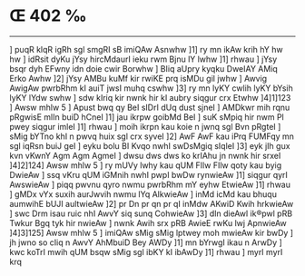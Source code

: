 # Œ 402 ‰
---
] puqR klqR igRh sgl smgRI sB imiQAw Asnwhw ]1] ry mn ikAw krih
hY hw hw ] idRsit dyKu jYsy hircMdaurI ieku rwm Bjnu lY lwhw ]1] rhwau ]
jYsy bsqr dyh EFwny idn doie cwir Borwhw ] BIiq aUpry kyqku DweIAY AMiq
Erko Awhw ]2] jYsy AMBu kuMf kir rwiKE prq isMDu gil jwhw ] Awvig
AwigAw pwrbRhm kI auiT jwsI muhq cswhw ]3] ry mn lyKY cwlih lyKY
bYsih lyKY lYdw swhw ] sdw kIriq kir nwnk hir kI aubry siqgur crx
Etwhw ]4]1]123 ] Awsw mhlw 5 ] Apust bwq qy BeI sIDrI dUq
dust sjneI ] AMDkwr mih rqnu pRgwisE mlIn buiD hCneI ]1] jau
ikrpw goibMd BeI ] suK sMpiq hir nwm Pl pwey siqgur imleI ]1]
rhwau ] moih ikrpn kau koie n jwnq sgl Bvn pRgteI ] sMig bYTno
khI n pwvq huix sgl crx syveI ]2] AwF AwF kau iPrq FUMFqy mn
sgl iqRsn buiJ geI ] eyku bolu BI Kvqo nwhI swDsMgiq sIqleI ]3] eyk
jIh gux kvn vKwnY Agm Agm AgmeI ] dwsu dws dws ko krIAhu jn
nwnk hir srxeI ]4]2]124] Awsw mhlw 5 ] ry mUVy lwhy kau qUM FIlw
FIlw qoty kau byig DwieAw ] ssq vKru qUM iGMnih nwhI pwpI bwDw
rynwieAw ]1] siqgur qyrI AwswieAw ] piqq pwvnu qyro nwmu pwrbRhm mY
eyhw EtwieAw ]1] rhwau ] gMDx vYx suxih aurJwvih nwmu lYq AlkwieAw
] inMd icMd kau bhuqu aumwihE bUJI aultwieAw ]2] pr Dn pr qn pr
qI inMdw AKwiD Kwih hrkwieAw ] swc Drm isau ruic nhI AwvY siq sunq
CohwieAw ]3] dIn dieAwl ik®pwl pRB Twkur Bgq tyk hir nwieAw ]
nwnk Awih srx pRB AwieE rwKu lwj ApnwieAw ]4]3]125] Awsw
mhlw 5 ] imiQAw sMig sMig lptwey moh mwieAw kir bwDy ] jh jwno so
cIiq n AwvY AhMbuiD Bey AWDy ]1] mn bYrwgI ikau n ArwDy ] kwc koTrI
mwih qUM bsqw sMig sgl ibKY kI ibAwDy ]1] rhwau ] myrI myrI krq
####
